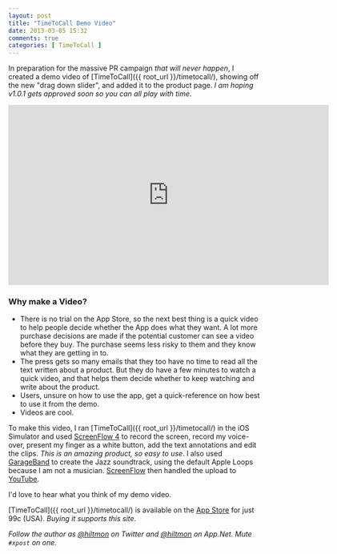 ```yaml
---
layout: post
title: "TimeToCall Demo Video"
date: 2013-03-05 15:32
comments: true
categories: [ TimeToCall ]
---
```


In preparation for the massive PR campaign *that will never happen*, I created a demo video of [TimeToCall]({{ root_url }}/timetocall/), showing off the new "drag down slider", and added it to the product page. *I am hoping v1.0.1 gets approved soon so you can all play with time.*

<iframe width="640" height="360" src="http://www.youtube.com/embed/84EvUGKoTyQ?rel=0" frameborder="0" allowfullscreen></iframe>

### Why make a Video?

* There is no trial on the App Store, so the next best thing is a quick video to help people decide whether the App does what they want. A lot more purchase decisions are made if the potential customer can see a video before they buy. The purchase seems less risky to them and they know what they are getting in to.
* The press gets so many emails that they too have no time to read all the text written about a product. But they do have a few minutes to watch a quick video, and that helps them decide whether to keep watching and write about the product.
* Users, unsure on how to use the app, get a quick-reference on how best to use it from the demo.
* Videos are cool.

To make this video, I ran [TimeToCall]({{ root_url }}/timetocall/) in the iOS Simulator and used [ScreenFlow 4](https://itunes.apple.com/us/app/screenflow-4/id573279886?mt=12&uo=4&at=10l894) to record the screen, record my voice-over, present my finger as a white button, add the text annotations and edit the clips. *This is an amazing product, so easy to use*. I also used [GarageBand](https://itunes.apple.com/us/app/garageband/id408980954?mt=12&uo=4&at=10l894) to create the Jazz soundtrack, using the default Apple Loops because I am not a musician. [ScreenFlow](https://itunes.apple.com/us/app/screenflow-4/id573279886?mt=12&uo=4&at=10l894)  then handled the upload to [YouTube](https://www.youtube.com/watch?v=84EvUGKoTyQ).

I'd love to hear what you think of my demo video.

[TimeToCall]({{ root_url }}/timetocall/) is available on the [App Store](https://itunes.apple.com/us/app/timetocall/id596429979?ls=1&mt=8) for just 99c (USA). *Buying it supports this site.*

*Follow the author as [@hiltmon](https://twitter.com/hiltmon) on Twitter and [@hiltmon](http://alpha.app.net/hiltmon) on App.Net. Mute `#xpost` on one.*
